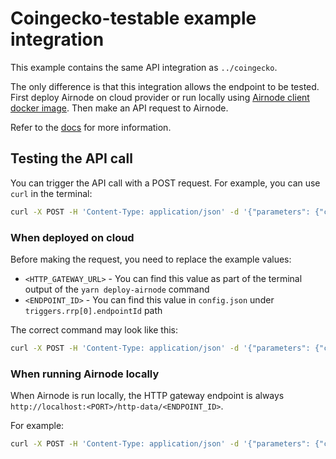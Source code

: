# Coingecko-testable example integration

This example contains the same API integration as `../coingecko`.

The only difference is that this integration allows the endpoint to be tested. First deploy Airnode on cloud provider or
run locally using
[Airnode client docker image](https://docs.api3.org/airnode/latest/grp-providers/docker/client-image.html). Then make an
API request to Airnode.

Refer to the [docs](https://docs.api3.org/airnode/latest/grp-providers/guides/build-an-airnode/http-gateways.html) for
more information.

## Testing the API call

You can trigger the API call with a POST request. For example, you can use `curl` in the terminal:

```sh
curl -X POST -H 'Content-Type: application/json' -d '{"parameters": {"coinId": "bitcoin"}}' '<HTTP_GATEWAY_URL>/<ENDPOINT_ID>'
```

### When deployed on cloud

Before making the request, you need to replace the example values:

- `<HTTP_GATEWAY_URL>` - You can find this value as part of the terminal output of the `yarn deploy-airnode` command
- `<ENDPOINT_ID>` - You can find this value in `config.json` under `triggers.rrp[0].endpointId` path

The correct command may look like this:

```sh
curl -X POST -H 'Content-Type: application/json' -d '{"parameters": {"coinId": "bitcoin"}}' 'https://x9sidy9ln0.execute-api.us-east-1.amazonaws.com/v1/0xfb87102cdabadf905321521ba0b3cbf74ad09c5d400ac2eccdbef8d6143e78c4'
```

### When running Airnode locally

When Airnode is run locally, the HTTP gateway endpoint is always `http://localhost:<PORT>/http-data/<ENDPOINT_ID>`.

For example:

```sh
curl -X POST -H 'Content-Type: application/json' -d '{"parameters": {"coinId": "bitcoin"}}' 'http://localhost:3000/http-data/0xfb87102cdabadf905321521ba0b3cbf74ad09c5d400ac2eccdbef8d6143e78c4'
```
